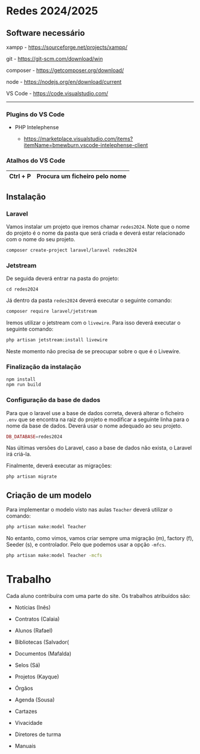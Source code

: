 # Redes 2024/2025

## Software necessário

xampp - https://sourceforge.net/projects/xampp/

git - https://git-scm.com/download/win

composer - https://getcomposer.org/download/

node - https://nodejs.org/en/download/current

VS Code - https://code.visualstudio.com/

---

### Plugins do VS Code

- PHP Intelephense

  - https://marketplace.visualstudio.com/items?itemName=bmewburn.vscode-intelephense-client

### Atalhos do VS Code


| Ctrl + P | Procura um ficheiro pelo nome |
| --- | --- |

## Instalação 

### Laravel

Vamos instalar um projeto que iremos chamar ```redes2024```. Note que o nome do projeto é o nome da pasta que será criada e deverá estar relacionado com o nome do seu projeto. 

```bash
composer create-project laravel/laravel redes2024
```

### Jetstream

De seguida deverá entrar na pasta do projeto:

```cd redes2024```

Já dentro da pasta `redes2024` deverá executar o seguinte comando:

```bash
composer require laravel/jetstream
```

Iremos utilizar o jetstream com o ```livewire```. Para isso deverá executar o seguinte comando:

```bash
php artisan jetstream:install livewire
```

Neste momento não precisa de se preocupar sobre o que é o Livewire. 

### Finalização da instalação 

```bash
npm install
npm run build
```

### Configuração da base de dados

Para que o laravel use a base de dados correta, deverá alterar o ficheiro ```.env``` que se encontra na raiz do projeto e modificar a seguinte linha para o nome da base de dados. Deverá usar o nome adequado ao seu projeto.

```php
DB_DATABASE=redes2024
```

Nas últimas versões do Laravel, caso a base de dados não exista, o Laravel irá criá-la.

Finalmente, deverá executar as migrações:

```bash
php artisan migrate
```

## Criação de um modelo 

Para implementar o modelo visto nas aulas ```Teacher``` deverá utilizar o comando:

```bash
php artisan make:model Teacher
```

No entanto, como vimos, vamos criar sempre uma migração (m), factory (f), Seeder (s), e controlador. Pelo que podemos usar a opção ```-mfcs```.

```bash
php artisan make:model Teacher -mcfs
```

# Trabalho

Cada aluno contribuíra com uma parte do site. Os trabalhos atribuídos são:

- Notícias (Inês)

- Contratos (Calaia)

- Alunos (Rafael)

- Bibliotecas (Salvador(

- Documentos (Mafalda)

- Selos (Sá)

- Projetos (Kayque)

- Órgãos 

- Agenda (Sousa)

- Cartazes

- Vivacidade

- Diretores de turma

- Manuais

